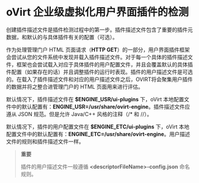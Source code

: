 # oVirt 企业级虚拟化用户界面插件的检测

创建插件描述文件是插件检测过程中的第一步。插件描述文件包含了重要的插件元数据，和默认的与具体插件有关的配置（可选）。

作为处理管理门户 HTML 页面请求（**HTTP GET**）的一部分，用户界面插件框架会尝试从您的文件系统中发现并载入插件描述文件。对于每一个具体的插件描述文件，框架也会尝试载入对应于具体插件的用户配置文件，并且会覆盖默认的具体插件配置（如果存在的话）并且调整插件的运行时表现。插件的用户描述文件是可选的。在载入了插件描述文件和对应的用户描述文件之后，OVIRT将会聚集用户插件的数据并将之整合进管理门户的
HTML 页面用来进行评估。

默认情况下，插件描述文件在 **$ENGINE_USR/ui-plugins**
下，oVirt 本地配置文件中的默认配置有：**ENGINE\_USR=/usr/share/ovirt-engine**。插件描述文件应遵从
JSON 规范。但是允许 Java/C++ 风格的注释（/\* 和 //）。

默认情况下，插件的用户配置文件在 **$ENGINE_ETC/ui-plugins**
下，oVirt 本地配置文件中的默认配置有：**ENGINE_ETC=/usr/share/ovirt-engine**。用户描述文件的规则和插件描述文件一样。

> **重要**
>
> 插件的用户描述文件一般遵循 **&lt;descriptorFileName&gt;-config.json**
> 命名规则。
